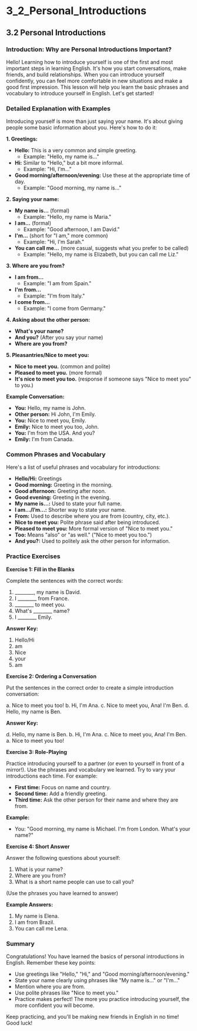 # 3_2_Personal_Introductions

## 3.2 Personal Introductions

### Introduction: Why are Personal Introductions Important?

Hello! Learning how to introduce yourself is one of the first and most important steps in learning English.  It's how you start conversations, make friends, and build relationships.  When you can introduce yourself confidently, you can feel more comfortable in new situations and make a good first impression.  This lesson will help you learn the basic phrases and vocabulary to introduce yourself in English. Let's get started!

### Detailed Explanation with Examples

Introducing yourself is more than just saying your name.  It's about giving people some basic information about you.  Here's how to do it:

**1. Greetings:**

*   **Hello:** This is a very common and simple greeting.
    *   Example: "Hello, my name is..."
*   **Hi:**  Similar to "Hello," but a bit more informal.
    *   Example: "Hi, I'm..."
*   **Good morning/afternoon/evening:** Use these at the appropriate time of day.
    *   Example: "Good morning, my name is..."

**2. Saying your name:**

*   **My name is...** (formal)
    *   Example: "Hello, my name is Maria."
*   **I am...** (formal)
    *   Example: "Good afternoon, I am David."
*   **I'm...** (short for "I am," more common)
    *   Example: "Hi, I'm Sarah."
*   **You can call me...** (more casual, suggests what you prefer to be called)
    *   Example: "Hello, my name is Elizabeth, but you can call me Liz."

**3. Where are you from?**

*   **I am from...**
    *   Example: "I am from Spain."
*   **I'm from...**
    *   Example: "I'm from Italy."
*   **I come from...**
    *   Example: "I come from Germany."

**4. Asking about the other person:**

*   **What's your name?**
*   **And you?** (After you say your name)
*   **Where are you from?**

**5. Pleasantries/Nice to meet you:**

*   **Nice to meet you.** (common and polite)
*   **Pleased to meet you.** (more formal)
*   **It's nice to meet you too.** (response if someone says "Nice to meet you" to you.)

**Example Conversation:**

*   **You:** Hello, my name is John.
*   **Other person:** Hi John, I'm Emily.
*   **You:** Nice to meet you, Emily.
*   **Emily:** Nice to meet you too, John.
*   **You:** I'm from the USA. And you?
*   **Emily:** I'm from Canada.

### Common Phrases and Vocabulary

Here's a list of useful phrases and vocabulary for introductions:

*   **Hello/Hi:** Greetings
*   **Good morning:** Greeting in the morning.
*   **Good afternoon:** Greeting after noon.
*   **Good evening:** Greeting in the evening.
*   **My name is…:** Used to state your full name.
*   **I am…/I’m…:** Shorter way to state your name.
*   **From:** Used to describe where you are from (country, city, etc.).
*   **Nice to meet you:** Polite phrase said after being introduced.
*   **Pleased to meet you:** More formal version of "Nice to meet you."
*   **Too:**  Means "also" or "as well." ("Nice to meet you too.")
*   **And you?:** Used to politely ask the other person for information.

### Practice Exercises

**Exercise 1: Fill in the Blanks**

Complete the sentences with the correct words:

1.  ________, my name is David.
2.  I ________ from France.
3.  ________ to meet you.
4.  What's ________ name?
5.  I ________ Emily.

**Answer Key:**

1.  Hello/Hi
2.  am
3.  Nice
4.  your
5.  am

**Exercise 2:  Ordering a Conversation**

Put the sentences in the correct order to create a simple introduction conversation:

a. Nice to meet you too!
b. Hi, I'm Ana.
c. Nice to meet you, Ana! I'm Ben.
d. Hello, my name is Ben.

**Answer Key:**

d. Hello, my name is Ben.
b. Hi, I'm Ana.
c. Nice to meet you, Ana! I'm Ben.
a. Nice to meet you too!

**Exercise 3:  Role-Playing**

Practice introducing yourself to a partner (or even to yourself in front of a mirror!).  Use the phrases and vocabulary we learned. Try to vary your introductions each time. For example:

*   **First time:** Focus on name and country.
*   **Second time:** Add a friendly greeting.
*   **Third time:** Ask the other person for their name and where they are from.

**Example:**

*   You: "Good morning, my name is Michael. I'm from London. What's your name?"

**Exercise 4: Short Answer**

Answer the following questions about yourself:

1.  What is your name?
2.  Where are you from?
3.  What is a short name people can use to call you?

(Use the phrases you have learned to answer)

**Example Answers:**

1.  My name is Elena.
2.  I am from Brazil.
3.  You can call me Lena.

### Summary

Congratulations! You have learned the basics of personal introductions in English. Remember these key points:

*   Use greetings like "Hello," "Hi," and "Good morning/afternoon/evening."
*   State your name clearly using phrases like "My name is..." or "I'm..."
*   Mention where you are from.
*   Use polite phrases like "Nice to meet you."
*   Practice makes perfect!  The more you practice introducing yourself, the more confident you will become.

Keep practicing, and you'll be making new friends in English in no time! Good luck!
